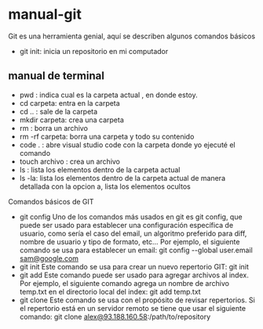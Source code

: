 # manual-git

Git es una herramienta genial, aquí se describen algunos comandos básicos

- git init: inicia un repositorio en mi computador






## manual de terminal

- pwd : indica cual es la carpeta actual , en donde estoy.
- cd carpeta: entra en la carpeta
- cd ..     : sale de la carpeta
- mkdir carpeta: crea una carpeta
- rm : borra un archivo
- rm -rf carpeta: borra una carpeta y todo su contenido
- code .    : abre visual studio code con la carpeta donde yo ejecuté el comando
- touch archivo : crea un archivo
- ls : lista los  elementos dentro de la carpeta actual
- ls -la: lista los elementos dentro de la carpeta actual de manera detallada con la opcion a, lista los elementos ocultos



Comandos básicos de GIT
- git config
Uno de los comandos más usados en git es git config, que puede ser usado para establecer una configuración específica de usuario, como sería el caso del email, un algoritmo preferido para diff, nombre de usuario y tipo de formato, etc… Por ejemplo, el siguiente comando se usa para establecer un email:
git config --global user.email sam@google.com
- git init
Este comando se usa para crear un nuevo repertorio GIT:
git init
- git add
Este comando puede ser usado para agregar archivos al index. Por ejemplo, el siguiente comando agrega un nombre de archivo temp.txt en el directorio local del index:
git add temp.txt
- git clone
Este comando se usa con el propósito de revisar repertorios. Si el repertorio está en un servidor remoto se tiene que usar el siguiente comando:
git clone alex@93.188.160.58:/path/to/repository

